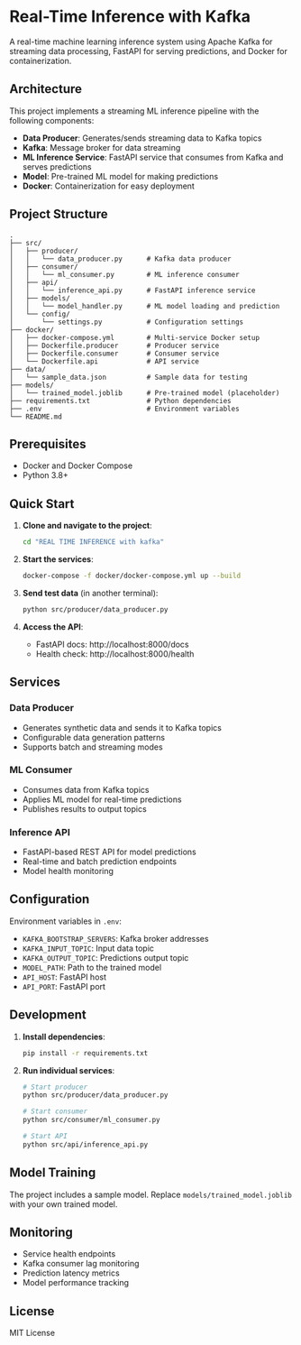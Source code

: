 # Real-Time Inference with Kafka

A real-time machine learning inference system using Apache Kafka for streaming data processing, FastAPI for serving predictions, and Docker for containerization.

## Architecture

This project implements a streaming ML inference pipeline with the following components:

- **Data Producer**: Generates/sends streaming data to Kafka topics
- **Kafka**: Message broker for data streaming
- **ML Inference Service**: FastAPI service that consumes from Kafka and serves predictions
- **Model**: Pre-trained ML model for making predictions
- **Docker**: Containerization for easy deployment

## Project Structure

```
.
├── src/
│   ├── producer/
│   │   └── data_producer.py      # Kafka data producer
│   ├── consumer/
│   │   └── ml_consumer.py        # ML inference consumer
│   ├── api/
│   │   └── inference_api.py      # FastAPI inference service
│   ├── models/
│   │   └── model_handler.py      # ML model loading and prediction
│   └── config/
│       └── settings.py           # Configuration settings
├── docker/
│   ├── docker-compose.yml        # Multi-service Docker setup
│   ├── Dockerfile.producer       # Producer service
│   ├── Dockerfile.consumer       # Consumer service
│   └── Dockerfile.api            # API service
├── data/
│   └── sample_data.json          # Sample data for testing
├── models/
│   └── trained_model.joblib      # Pre-trained model (placeholder)
├── requirements.txt              # Python dependencies
├── .env                          # Environment variables
└── README.md
```

## Prerequisites

- Docker and Docker Compose
- Python 3.8+

## Quick Start

1. **Clone and navigate to the project**:
   ```bash
   cd "REAL TIME INFERENCE with kafka"
   ```

2. **Start the services**:
   ```bash
   docker-compose -f docker/docker-compose.yml up --build
   ```

3. **Send test data** (in another terminal):
   ```bash
   python src/producer/data_producer.py
   ```

4. **Access the API**:
   - FastAPI docs: http://localhost:8000/docs
   - Health check: http://localhost:8000/health

## Services

### Data Producer
- Generates synthetic data and sends it to Kafka topics
- Configurable data generation patterns
- Supports batch and streaming modes

### ML Consumer
- Consumes data from Kafka topics
- Applies ML model for real-time predictions
- Publishes results to output topics

### Inference API
- FastAPI-based REST API for model predictions
- Real-time and batch prediction endpoints
- Model health monitoring

## Configuration

Environment variables in `.env`:
- `KAFKA_BOOTSTRAP_SERVERS`: Kafka broker addresses
- `KAFKA_INPUT_TOPIC`: Input data topic
- `KAFKA_OUTPUT_TOPIC`: Predictions output topic
- `MODEL_PATH`: Path to the trained model
- `API_HOST`: FastAPI host
- `API_PORT`: FastAPI port

## Development

1. **Install dependencies**:
   ```bash
   pip install -r requirements.txt
   ```

2. **Run individual services**:
   ```bash
   # Start producer
   python src/producer/data_producer.py
   
   # Start consumer
   python src/consumer/ml_consumer.py
   
   # Start API
   python src/api/inference_api.py
   ```

## Model Training

The project includes a sample model. Replace `models/trained_model.joblib` with your own trained model.

## Monitoring

- Service health endpoints
- Kafka consumer lag monitoring
- Prediction latency metrics
- Model performance tracking

## License

MIT License